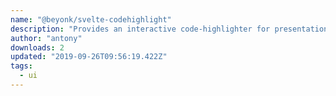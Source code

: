 ```yaml
---
name: "@beyonk/svelte-codehighlight"
description: "Provides an interactive code-highlighter for presentations!"
author: "antony"
downloads: 2
updated: "2019-09-26T09:56:19.422Z"
tags: 
  - ui
---
```

